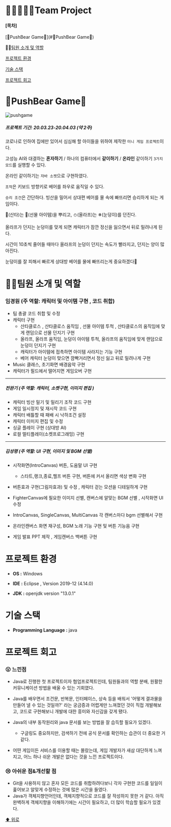 # 👨🏻‍🤝‍👨🏻Team Project

#### [목차]

[🐻PushBear Game🐼](#🐻PushBear Game🐼)

🙋‍♂️[팀원 소개 및 역할](#%EF%B8%8F팀원-소개-및-역할)

[프로젝트 환경](#프로젝트-환경)

[기술 스택](#기술-스택)

[프로젝트 회고](#프로젝트-회고)

# 🐻PushBear Game🐼

![pushgame](pushgame.gif)



##### 프로젝트 기간: 20.03.23-20.04.03 (약 2주)

코로나로 인하여 집에만 있어서 심심해 할 아이들을 위하여 제작한 `미니 게임 프로젝트`이다.

고성능 AI와 대결하는 **혼자하기** / 하나의 컴퓨터에서 **같이하기** / **온라인** 같이하기 `3가지 모드`를 실행할 수 있다.

온라인 같이하기는 `자바 소켓`으로 구현하였다.

`조작`은 키보드 방향키로 베어를 좌우로 움직일 수 있다.

`승리 조건`은 간단하다. 빙산을 밀어서 상대편 베어를 물 속에 빠뜨리면 승리하게 되는 게임이다.

🎅(산타)는 🎁(선물 아이템)을 뿌리고, ⛄(올라프)는 ❄(눈덩이)를 던진다. 

올라프가 던지는 눈덩이를 맞게 되면 캐릭터가 잠깐 정신을 잃으면서 뒤로 밀려나게 된다.

시간이 10초씩 줄어들 때마다 올라프의 눈덩이 던지는 속도가 빨라지고, 던지는 양이 많아진다. 

눈덩이를 잘 피해서 빠르게 상대방 베어를 물에 빠뜨리는게 중요하겠다💪



# 🙋‍♂️팀원 소개 및 역할

### 임경원 (주 역할: 캐릭터 및 아이템 구현 , 코드 취합)

- 팀 총괄 코드 취합 및 수정  
- 캐릭터 구현
  - 산타클로스 , 산타클로스 움직임 , 선물 아이템 투척 , 산타클로스의 움직임에 맞게 랜덤으로 선물 던지기 구현
  - 올라프, 올라프 움직임, 눈덩이 아이템 투척, 올라프의 움직임에 맞게 랜덤으로 눈덩이 던지기 구현
  - 캐릭터가 아이템에 접촉하면 아이템 사라지는 기능 구현
  - 베어 캐릭터 눈덩이 맞으면 깜빡거리면서 정신 잃고 뒤로 밀려나게 구현
- Music 클래스, 초기화면 배경음악 구현 
- 캐릭터가 필드에서 떨어지면 게임오버 구현

---

##### 전완기 (주 역할: 캐릭터, 소켓구현, 이미지 편집 )

- 캐릭터 빙산 밀기 및 밀리기 조작 코드 구현
- 게임 일시정지 및 재시작 코드 구현
- 캐릭터 배틀할 때 패배 시 낙하조건 설정
- 캐릭터 이미지 편집 및 수정
- 싱글 플레이 구현 (상대방 AI)
- 로컬 멀티플레이(소켓프로그래밍) 구현

----

##### 김성령 (주 역할: UI 구현, 이미지 및 BGM 선별)

- 시작화면(IntroCanvas) 버튼, 도움말 UI 구현

  - 스타트,랭크,종료,헬프 버튼 구현, 버튼에 커서 올리면 색상 변화 구현

- 버튼효과 구현(그림자효과) 및 수정 , 캐릭터 걷는 모션을 디테일하게 구현

- FighterCanvas에 필요한 이미지 선별,  캔버스에 알맞는 BGM 선별 , 시작화면 UI 수정

- IntroCanvas, SingleCanvas, MultiCanvas 각 캔버스마다 bgm 선별해서 구현

- 온라인캔버스 화면 재구성, BGM 노래 기능 구현 및 버튼 기능음 구현

- 게임 발표 PPT 제작 , 게임캔버스 백버튼 구현

  

# 프로젝트 환경

- **OS :** Windows

- **IDE :** Eclipse , Version  2019-12 (4.14.0)

- **JDK :** openjdk version "13.0.1"


# 기술 스택

- **Programming Language :** java

# 프로젝트 회고

### 😮 느낀점

- Java로 진행한 첫 프로젝트이자 협업프로젝트인데, 팀원들과의 역할 분배, 원활한 커뮤니케이션 방법을 배울 수 있는 기회였다.

- Java를 배우면서 조건문, 반복문, 인터페이스, 상속 등을 배워서 '어떻게 결과물을 만들어 낼 수 있는 것일까?' 라는 궁금증과 어렵게만 느껴졌던 것이 직접 개발해보고, 코드로 구현해보니 개발에 대한 흥미와 자신감을 갖게 됐다.
- Java의 내부 동작원리와 java 문서를 보는 방법을 잘 습득할 필요가 있겠다.
  - 구글링도 중요하지만, 검색하기 전에 공식 문서를 확인하는 습관이 더 중요한 거 같다.
- 어떤 게임이든 서비스를 이용할 때는 몰랐는데, 게임 개발자가 새삼 대단하게 느껴지고, 어느 하나 쉬운 개발은 없다는 것을 느낀 프로젝트이다.

### 😢 아쉬운 점&개선할 점

- Git을 사용하지 않고 혼자 모든 코드를 취합하려다보니 각자 구현한 코드를 일일이 훑어보고 알맞게 수정하는 것에 많은 시간을 들였다.
- Java가 객체지향언어인데, 객체지향적으로 코드를 잘 작성하지 못한 거 같다. 아직 완벽하게 객체지향을 이해하기에는 시간이 필요하고, 더 많이 학습할 필요가 있겠다.



[⬆ 위로](#)

